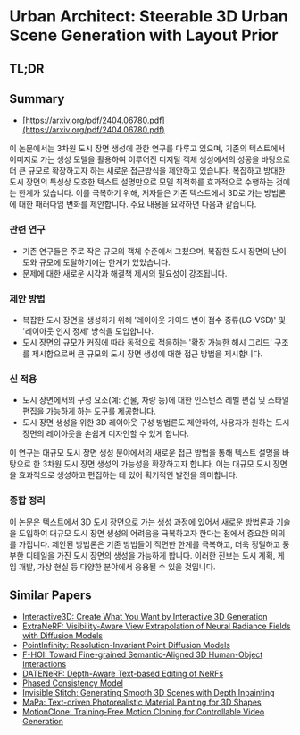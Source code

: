 # Urban Architect: Steerable 3D Urban Scene Generation with Layout Prior
## TL;DR
## Summary
- [https://arxiv.org/pdf/2404.06780.pdf](https://arxiv.org/pdf/2404.06780.pdf)

이 논문에서는 3차원 도시 장면 생성에 관한 연구를 다루고 있으며, 기존의 텍스트에서 이미지로 가는 생성 모델을 활용하여 이루어진 디지털 객체 생성에서의 성공을 바탕으로 더 큰 규모로 확장하고자 하는 새로운 접근방식을 제안하고 있습니다. 복잡하고 방대한 도시 장면의 특성상 모호한 텍스트 설명만으로 모델 최적화를 효과적으로 수행하는 것에는 한계가 있습니다. 이를 극복하기 위해, 저자들은 기존 텍스트에서 3D로 가는 방법론에 대한 패러다임 변화를 제안합니다. 주요 내용을 요약하면 다음과 같습니다.

### 관련 연구

- 기존 연구들은 주로 작은 규모의 객체 수준에서 그쳤으며, 복잡한 도시 장면의 난이도와 규모에 도달하기에는 한계가 있었습니다.
- 문제에 대한 새로운 시각과 해결책 제시의 필요성이 강조됩니다.

### 제안 방법

- 복잡한 도시 장면을 생성하기 위해 '레이아웃 가이드 변이 점수 증류(LG-VSD)' 및 '레이아웃 인지 정제' 방식을 도입합니다.
- 도시 장면의 규모가 커짐에 따라 동적으로 적응하는 '확장 가능한 해시 그리드' 구조를 제시함으로써 큰 규모의 도시 장면 생성에 대한 접근 방법을 제시합니다.

### 신 적용

- 도시 장면에서의 구성 요소(예: 건물, 차량 등)에 대한 인스턴스 레벨 편집 및 스타일 편집을 가능하게 하는 도구를 제공합니다.
- 도시 장면 생성을 위한 3D 레이아웃 구성 방법론도 제안하여, 사용자가 원하는 도시 장면의 레이아웃을 손쉽게 디자인할 수 있게 합니다.
 
이 연구는 대규모 도시 장면 생성 분야에서의 새로운 접근 방법을 통해 텍스트 설명을 바탕으로 한 3차원 도시 장면 생성의 가능성을 확장하고자 합니다. 이는 대규모 도시 장면을 효과적으로 생성하고 편집하는 데 있어 획기적인 발전을 의미합니다.

### 종합 정리

이 논문은 텍스트에서 3D 도시 장면으로 가는 생성 과정에 있어서 새로운 방법론과 기술을 도입하여 대규모 도시 장면 생성의 어려움을 극복하고자 한다는 점에서 중요한 의의를 가집니다. 제안된 방법론은 기존 방법들이 직면한 한계를 극복하고, 더욱 정밀하고 풍부한 디테일을 가진 도시 장면의 생성을 가능하게 합니다. 이러한 진보는 도시 계획, 게임 개발, 가상 현실 등 다양한 분야에서 응용될 수 있을 것입니다.

## Similar Papers
- [Interactive3D: Create What You Want by Interactive 3D Generation](2404.16510.md)
- [ExtraNeRF: Visibility-Aware View Extrapolation of Neural Radiance Fields with Diffusion Models](2406.06133.md)
- [PointInfinity: Resolution-Invariant Point Diffusion Models](2404.03566.md)
- [F-HOI: Toward Fine-grained Semantic-Aligned 3D Human-Object Interactions](2407.12435.md)
- [DATENeRF: Depth-Aware Text-based Editing of NeRFs](2404.04526.md)
- [Phased Consistency Model](2405.18407.md)
- [Invisible Stitch: Generating Smooth 3D Scenes with Depth Inpainting](2404.19758.md)
- [MaPa: Text-driven Photorealistic Material Painting for 3D Shapes](2404.17569.md)
- [MotionClone: Training-Free Motion Cloning for Controllable Video Generation](2406.05338.md)
